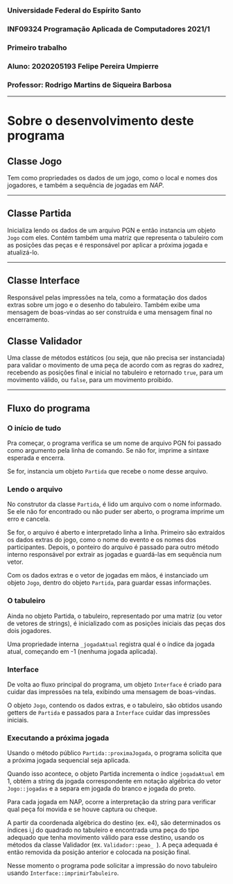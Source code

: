 ### Universidade Federal do Espírito Santo

### INF09324 Programação Aplicada de Computadores 2021/1

### Primeiro trabalho

### Aluno: 2020205193 Felipe Pereira Umpierre

### Professor: Rodrigo Martins de Siqueira Barbosa

---

# Sobre o desenvolvimento deste programa

## Classe Jogo

Tem como propriedades os dados de um jogo, como o local e nomes dos jogadores, e também a sequência de jogadas em _NAP_.

---

## Classe Partida

Inicializa lendo os dados de um arquivo PGN e então instancia um objeto `Jogo` com eles. Contém também uma matriz que representa o tabuleiro com as posições das peças e é responsável por aplicar a próxima jogada e atualizá-lo.

---

## Classe Interface

Responsável pelas impressões na tela, como a formatação dos dados extras sobre um jogo e o desenho do tabuleiro. Também exibe uma mensagem de boas-vindas ao ser construída e uma mensagem final no encerramento.

## Classe Validador

Uma classe de métodos estáticos (ou seja, que não precisa ser instanciada) para validar o movimento de uma peça de acordo com as regras do xadrez, recebendo as posições final e inicial no tabuleiro e retornado `true`, para um movimento válido, ou `false`, para um movimento proibido.

---

## Fluxo do programa

### O início de tudo

Pra começar, o programa verifica se um nome de arquivo PGN foi passado como argumento pela linha de comando. Se não for, imprime a sintaxe esperada e encerra.

Se for, instancia um objeto `Partida` que recebe o nome desse arquivo.

### Lendo o arquivo

No construtor da classe `Partida`, é lido um arquivo com o nome informado. Se ele não for encontrado ou não puder ser aberto, o programa imprime um erro e cancela.

Se for, o arquivo é aberto e interpretado linha a linha. Primeiro são extraídos os dados extras do jogo, como o nome do evento e os nomes dos participantes. Depois, o ponteiro do arquivo é passado para outro método interno responsável por extrair as jogadas e guardá-las em sequência num vetor.

Com os dados extras e o vetor de jogadas em mãos, é instanciado um objeto `Jogo`, dentro do objeto `Partida`, para guardar essas informações.

### O tabuleiro

Ainda no objeto Partida, o tabuleiro, representado por uma matriz (ou vetor de vetores de strings), é inicializado com as posições iniciais das peças dos dois jogadores.

Uma propriedade interna `_jogadaAtual` registra qual é o índice da jogada atual, começando em -1 (nenhuma jogada aplicada).

### Interface

De volta ao fluxo principal do programa, um objeto `Interface` é criado para cuidar das impressões na tela, exibindo uma mensagem de boas-vindas.

O objeto `Jogo`, contendo os dados extras, e o tabuleiro, são obtidos usando getters de `Partida` e passados para a `Interface` cuidar das impressões iniciais.

### Executando a próxima jogada

Usando o método público `Partida::proximaJogada`, o programa solicita que a próxima jogada sequencial seja aplicada.

Quando isso acontece, o objeto Partida incrementa o índice `jogadaAtual` em 1, obtém a string da jogada correspondente em notação algébrica do vetor `Jogo::jogadas` e a separa em jogada do branco e jogada do preto.

Para cada jogada em NAP, ocorre a interpretação da string para verificar qual peça foi movida e se houve captura ou cheque.

A partir da coordenada algébrica do destino (ex. e4), são determinados os índices i,j do quadrado no tabuleiro e encontrada uma peça do tipo adequado que tenha movimento válido para esse destino, usando os métodos da classe Validador (ex. `Validador::peao_ `). A peça adequada é então removida da posição anterior e colocada na posição final.

Nesse momento o programa pode solicitar a impressão do novo tabuleiro usando `Interface::imprimirTabuleiro`.
